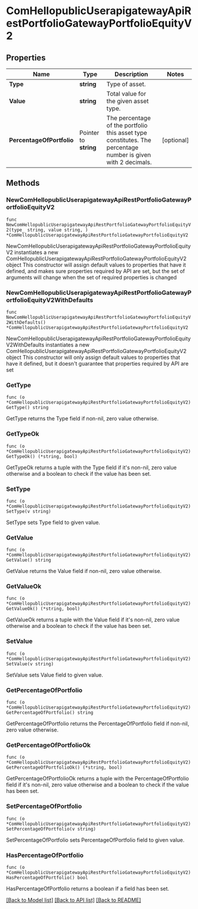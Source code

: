 # ComHellopublicUserapigatewayApiRestPortfolioGatewayPortfolioEquityV2

## Properties

Name | Type | Description | Notes
------------ | ------------- | ------------- | -------------
**Type** | **string** | Type of asset. | 
**Value** | **string** | Total value for the given asset type. | 
**PercentageOfPortfolio** | Pointer to **string** | The percentage of the portfolio this asset type constitutes.                               The percentage number is given with 2 decimals. | [optional] 

## Methods

### NewComHellopublicUserapigatewayApiRestPortfolioGatewayPortfolioEquityV2

`func NewComHellopublicUserapigatewayApiRestPortfolioGatewayPortfolioEquityV2(type_ string, value string, ) *ComHellopublicUserapigatewayApiRestPortfolioGatewayPortfolioEquityV2`

NewComHellopublicUserapigatewayApiRestPortfolioGatewayPortfolioEquityV2 instantiates a new ComHellopublicUserapigatewayApiRestPortfolioGatewayPortfolioEquityV2 object
This constructor will assign default values to properties that have it defined,
and makes sure properties required by API are set, but the set of arguments
will change when the set of required properties is changed

### NewComHellopublicUserapigatewayApiRestPortfolioGatewayPortfolioEquityV2WithDefaults

`func NewComHellopublicUserapigatewayApiRestPortfolioGatewayPortfolioEquityV2WithDefaults() *ComHellopublicUserapigatewayApiRestPortfolioGatewayPortfolioEquityV2`

NewComHellopublicUserapigatewayApiRestPortfolioGatewayPortfolioEquityV2WithDefaults instantiates a new ComHellopublicUserapigatewayApiRestPortfolioGatewayPortfolioEquityV2 object
This constructor will only assign default values to properties that have it defined,
but it doesn't guarantee that properties required by API are set

### GetType

`func (o *ComHellopublicUserapigatewayApiRestPortfolioGatewayPortfolioEquityV2) GetType() string`

GetType returns the Type field if non-nil, zero value otherwise.

### GetTypeOk

`func (o *ComHellopublicUserapigatewayApiRestPortfolioGatewayPortfolioEquityV2) GetTypeOk() (*string, bool)`

GetTypeOk returns a tuple with the Type field if it's non-nil, zero value otherwise
and a boolean to check if the value has been set.

### SetType

`func (o *ComHellopublicUserapigatewayApiRestPortfolioGatewayPortfolioEquityV2) SetType(v string)`

SetType sets Type field to given value.


### GetValue

`func (o *ComHellopublicUserapigatewayApiRestPortfolioGatewayPortfolioEquityV2) GetValue() string`

GetValue returns the Value field if non-nil, zero value otherwise.

### GetValueOk

`func (o *ComHellopublicUserapigatewayApiRestPortfolioGatewayPortfolioEquityV2) GetValueOk() (*string, bool)`

GetValueOk returns a tuple with the Value field if it's non-nil, zero value otherwise
and a boolean to check if the value has been set.

### SetValue

`func (o *ComHellopublicUserapigatewayApiRestPortfolioGatewayPortfolioEquityV2) SetValue(v string)`

SetValue sets Value field to given value.


### GetPercentageOfPortfolio

`func (o *ComHellopublicUserapigatewayApiRestPortfolioGatewayPortfolioEquityV2) GetPercentageOfPortfolio() string`

GetPercentageOfPortfolio returns the PercentageOfPortfolio field if non-nil, zero value otherwise.

### GetPercentageOfPortfolioOk

`func (o *ComHellopublicUserapigatewayApiRestPortfolioGatewayPortfolioEquityV2) GetPercentageOfPortfolioOk() (*string, bool)`

GetPercentageOfPortfolioOk returns a tuple with the PercentageOfPortfolio field if it's non-nil, zero value otherwise
and a boolean to check if the value has been set.

### SetPercentageOfPortfolio

`func (o *ComHellopublicUserapigatewayApiRestPortfolioGatewayPortfolioEquityV2) SetPercentageOfPortfolio(v string)`

SetPercentageOfPortfolio sets PercentageOfPortfolio field to given value.

### HasPercentageOfPortfolio

`func (o *ComHellopublicUserapigatewayApiRestPortfolioGatewayPortfolioEquityV2) HasPercentageOfPortfolio() bool`

HasPercentageOfPortfolio returns a boolean if a field has been set.


[[Back to Model list]](../README.md#documentation-for-models) [[Back to API list]](../README.md#documentation-for-api-endpoints) [[Back to README]](../README.md)


